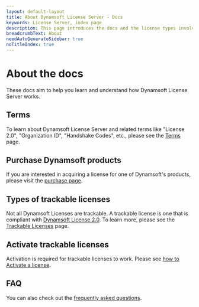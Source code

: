 ```yaml
---
layout: default-layout
title: About Dynamsoft License Server - Docs
keywords: License Server, index page
description: This page introduces the docs and the license types involved
breadcrumbText: About
needAutoGenerateSidebar: true
noTitleIndex: true
---
```


# About the docs

These docs aim to help you learn and understand how Dynamsoft License Server works. 

## Terms

To learn about Dynamsoft License Server and related terms like "License 2.0", "Organization ID", "Handshake Codes", etc., please see the [Terms]({{site.about}}terms.html) page.

## Purchase Dynamsoft products

If you are interested in acquiring a license for one of Dynamsoft's products, please visit the [purchase page]({{site.about}}purchase.html).

## Types of trackable licenses

Not all Dynamsoft Licenses are trackable. A trackable license is one that is compliant with [Dynamsoft License 2.0]({{site.about}}terms.html#license-20). To learn more, please see the [Trackable Licenses]({{site.about}}licensetypes.html) page.

## Activate trackable licenses

Activation is required for trackable licenses to work. Please see [how to Activate a license]({{site.about}}activate.html).

## FAQ

You can also check out the [frequently asked questions]({{site.about}}licensefaq.html).
